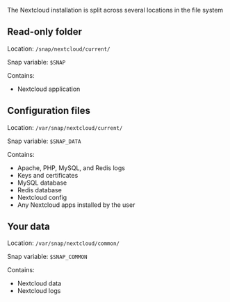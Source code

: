 The Nextcloud installation is split across several locations in the file system

## Read-only folder

Location: `/snap/nextcloud/current/`

Snap variable: `$SNAP`

Contains:
* Nextcloud application

## Configuration files

Location: `/var/snap/nextcloud/current/`

Snap variable: `$SNAP_DATA`

Contains:
* Apache, PHP, MySQL, and Redis logs
* Keys and certificates
* MySQL database
* Redis database
* Nextcloud config
* Any Nextcloud apps installed by the user

## Your data

Location: `/var/snap/nextcloud/common/`

Snap variable: `$SNAP_COMMON`

Contains:
* Nextcloud data
* Nextcloud logs